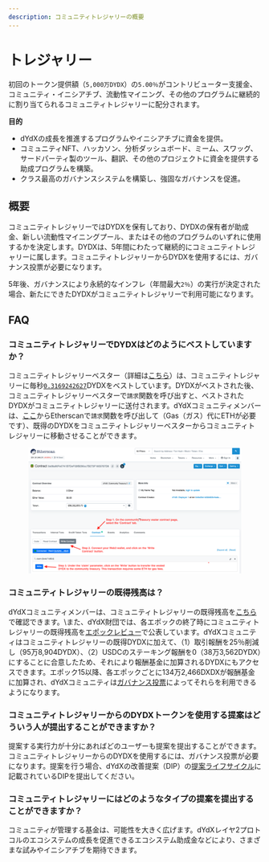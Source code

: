 ```yaml
---
description: コミュニティトレジャリーの概要
---
```


# トレジャリー

初回のトークン提供額（`5,000万DYDX`）の`5.00％`がコントリビューター支援金、コミュニティ・イニシアチブ、流動性マイニング、その他のプログラムに継続的に割り当てられるコミュニティトレジャリーに配分されます。

**目的**

* dYdXの成長を推進するプログラムやイニシアチブに資金を提供。
* コミュニティNFT、ハッカソン、分析ダッシュボード、ミーム、スワッグ、サードパーティ製のツール、翻訳、その他のプロジェクトに資金を提供する助成プログラムを構築。
* クラス最高のガバナンスシステムを構築し、強固なガバナンスを促進。

## 概要

コミュニティトレジャリーではDYDXを保有しており、DYDXの保有者が助成金、新しい流動性マイニングプール、またはその他のプログラムのいずれに使用するかを決定します。DYDXは、5年間にわたって継続的にコミュニティトレジャリーに属します。コミュニティトレジャリーからDYDXを使用するには、ガバナンス投票が必要になります。

5年後、ガバナンスにより永続的なインフレ（年間最大`2％`）の実行が決定された場合、新たにできたDYDXがコミュニティトレジャリーで利用可能になります。

## FAQ

### コミュニティトレジャリーでDYDXはどのようにベストしていますか？

コミュニティトレジャリーベスター（詳細は[こちら](https://docs.dydx.community/dydx-governance/resources/technical-overview#governance-architecture-overview)）は、コミュニティトレジャリーに毎秒[`0.3169242627`](tel:03169242627)DYDXをベストしています。DYDXがベストされた後、コミュニティトレジャリーベスターで`請求`関数を呼び出すと、ベストされたDYDXがコミュニティトレジャリーに送付されます。dYdXコミュニティメンバーは、[ここ](https://etherscan.io/address/0x08a90Fe0741B7DeF03fB290cc7B273F1855767D8#writeContract)からEtherscanで`請求`関数を呼び出して（Gas（ガス）代にETHが必要です）、既得のDYDXをコミュニティトレジャリーベスターからコミュニティトレジャリーに移動させることができます。

<figure><img src="../.gitbook/assets/claim-function-CT-vester.png" alt=""><figcaption></figcaption></figure>

### コミュニティトレジャリーの既得残高は？

dYdXコミュニティメンバーは、コミュニティトレジャリーの既得残高を[こちら](https://dydx.shippooor.xyz/)で確認できます。\\また、dYdX財団では、各エポックの終了時にコミュニティトレジャリーの既得残高を[エポックレビュー](https://dydx.foundation/blog)で公表しています。dYdXコミュニティはコミュニティトレジャリーの既得DYDXに加えて、（1）取引報酬を25％削減し（95万8,904DYDX）、（2）USDCのステーキング報酬を0（38万3,562DYDX）にすることに合意したため、それにより報酬基金に加算されるDYDXにもアクセスできます。エポック15以降、各エポックごとに134万2,466DXDXが報酬基金に加算され、dYdXコミュニティは[ガバナンス投票](https://docs.dydx.community/dydx-governance/voting-and-governance/governance-parameters)によってそれらを利用できるようになります。

### コミュニティトレジャリーからのDYDXトークンを使用する提案はどういう人が提出することができますか？

提案する実行力が十分にあればどのユーザーも提案を提出することができます。コミュニティトレジャリーからのDYDXを使用するには、ガバナンス投票が必要になります。提案を行う場合、dYdXの改善提案（DIP）の[提案ライフサイクル](../voting-and-governance/dip-proposal-lifecycle.md)に記載されているDIPを提出してください。

### コミュニティトレジャリーにはどのようなタイプの提案を提出することができますか？

コミュニティが管理する基金は、可能性を大きく広げます。dYdXレイヤ2プロトコルのエコシステムの成長を促進できるエコシステム助成金などにより、さまざまな試みやイニシアチブを期待できます。
